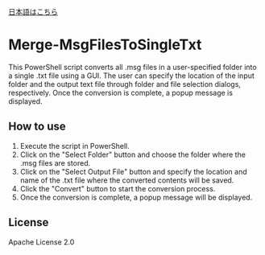 [日本語はこちら](./README_ja-jp.txt)

# Merge-MsgFilesToSingleTxt

This PowerShell script converts all .msg files in a user-specified folder into a single .txt file using a GUI. The user can specify the location of the input folder and the output text file through folder and file selection dialogs, respectively. Once the conversion is complete, a popup message is displayed.

## How to use

1. Execute the script in PowerShell.
2. Click on the "Select Folder" button and choose the folder where the .msg files are stored.
3. Click on the "Select Output File" button and specify the location and name of the .txt file where the converted contents will be saved.
4. Click the "Convert" button to start the conversion process.
5. Once the conversion is complete, a popup message will be displayed.

## License

Apache License 2.0
